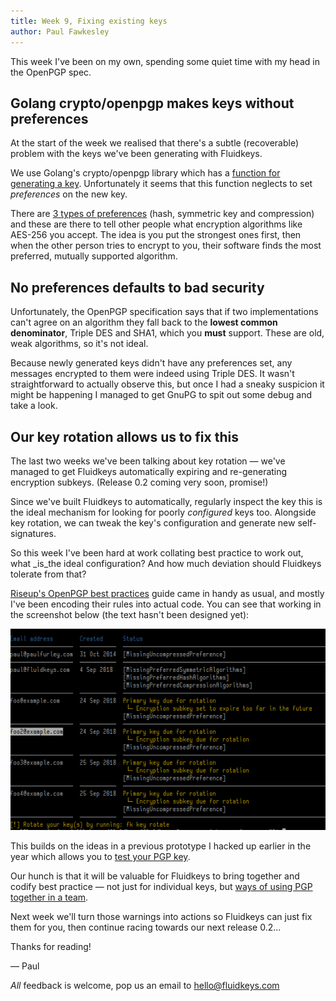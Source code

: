 ```yaml
---
title: Week 9, Fixing existing keys
author: Paul Fawkesley
---
```


This week I've been on my own, spending some quiet time with my head in the OpenPGP spec.

## Golang crypto/openpgp makes keys without preferences

At the start of the week we realised that there's a subtle (recoverable) problem with the keys we've been generating with Fluidkeys.

We use Golang's crypto/openpgp library which has a [function for generating a key](https://godoc.org/golang.org/x/crypto/openpgp#NewEntity). Unfortunately it seems that this function neglects to set _preferences_ on the new key.

There are [3 types of preferences](https://tools.ietf.org/html/rfc4880#section-5.2.3.7) (hash, symmetric key and compression) and these are there to tell other people what encryption algorithms like AES-256 you accept. The idea is you put the strongest ones first, then when the other person tries to encrypt to you, their software finds the most preferred, mutually supported algorithm.


## No preferences defaults to bad security

Unfortunately, the OpenPGP specification says that if two implementations can't agree on an algorithm they fall back to the **lowest common denominator**, Triple DES and SHA1, which you **must** support. These are old, weak algorithms, so it's not ideal.

Because newly generated keys didn't have any preferences set, any messages encrypted to them were indeed using Triple DES. It wasn't straightforward to actually observe this, but once I had a sneaky suspicion it might be happening I managed to get GnuPG to spit out some debug and take a look.

## Our key rotation allows us to fix this

The last two weeks we've been talking about key rotation — we've managed to get Fluidkeys automatically expiring and re-generating encryption subkeys. (Release 0.2 coming very soon, promise!)

Since we've built Fluidkeys to automatically, regularly inspect the key this is the ideal mechanism for looking for poorly _configured_ keys too. Alongside key rotation, we can tweak the key's configuration and generate new self-signatures.

So this week I've been hard at work collating best practice to work out, what _is_the ideal configuration? And how much deviation should Fluidkeys tolerate from that?

[Riseup's OpenPGP best practices](https://riseup.net/en/security/message-security/openpgp/best-practices) guide came in handy as usual, and mostly I've been encoding their rules into actual code. You can see that working in the screenshot below (the text hasn't been designed yet):

![A table of PGP keys with warnings about missing preferences](images/2018-04-05-fluidkeys-key-list-with-missing-preferences.png)

This builds on the ideas in a previous prototype I hacked up earlier in the year which allows you to [test your PGP key](https://www.expirybot.com/test-pgp-key/).

Our hunch is that it will be valuable for Fluidkeys to bring together and codify best practice — not just for individual keys, but [ways of using PGP together in a team](https://www.fluidkeys.com/patterns-for-using-pgp-in-teams/).

Next week we'll turn those warnings into actions so Fluidkeys can just fix them for you, then continue racing towards our next release 0.2...

Thanks for reading!

— Paul

*All* feedback is welcome, pop us an email to [hello@fluidkeys.com](mailto:hello@fluidkeys.com)
